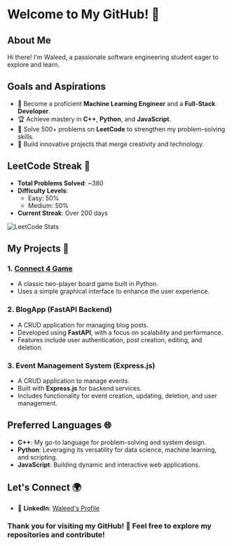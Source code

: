 # Welcome to My GitHub! 👋

## About Me
Hi there! I'm Waleed, a passionate software engineering student eager to explore and learn. 

## Goals and Aspirations
- 🚀 Become a proficient **Machine Learning Engineer** and a **Full-Stack Developer**.
- 🏆 Achieve mastery in **C++**, **Python**, and **JavaScript**.
- 🎯 Solve 500+ problems on **LeetCode** to strengthen my problem-solving skills.
- 🌟 Build innovative projects that merge creativity and technology.

## LeetCode Streak 🥇
- **Total Problems Solved**: ~380
- **Difficulty Levels**:
  - Easy: 50%
  - Medium: 50%
- **Current Streak**: Over 200 days

![LeetCode Stats](https://leetcode-stats-card.vercel.app/api?username=waleeddaud12&theme=dark)

## My Projects 🚀
### 1. **[Connect 4 Game](https://github.com/waleeddaud)**
   - A classic two-player board game built in Python.
   - Uses a simple graphical interface to enhance the user experience.

### 2. **BlogApp (FastAPI Backend)**
   - A CRUD application for managing blog posts.
   - Developed using **FastAPI**, with a focus on scalability and performance.
   - Features include user authentication, post creation, editing, and deletion.

### 3. **Event Management System (Express.js)**
   - A CRUD application to manage events.
   - Built with **Express.js** for backend services.
   - Includes functionality for event creation, updating, deletion, and user management.

## Preferred Languages 🌐
- **C++**: My go-to language for problem-solving and system design.
- **Python**: Leveraging its versatility for data science, machine learning, and scripting.
- **JavaScript**: Building dynamic and interactive web applications.

## Let's Connect 🌍
- 💼 **LinkedIn**: [Waleed's Profile](https://www.linkedin.com/in/waleed-daud-6a377827b/)

### Thank you for visiting my GitHub! 🎉 Feel free to explore my repositories and contribute!
